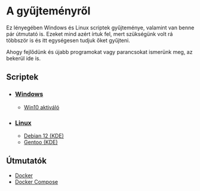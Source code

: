 # A gyűjteményről
Ez lényegében Windows és Linux scriptek gyűjteménye, valamint van benne pár útmutató is. Ezeket mind azért írtuk fel, mert szükségünk volt rá többször is és itt egységesen tudjuk őket gyűjteni.

Ahogy fejlődünk és újabb programokat vagy parancsokat ismerünk meg, az bekerül ide is.

## Scriptek
- ### [Windows](/Windows)
    - [Win10 aktiváló](/Windows/Win10%20aktiváló)
- ### [Linux](/Linux)
    - [Debian 12 (KDE)](/Linux/Debian%2012%20(KDE))
    - [Gentoo (KDE)](/Linux/Gentoo%20(KDE))

## Útmutatók
- [Docker](/Útmutatók/Docker.md)
- [Docker Compose](/Útmutatók/Compose.md)
